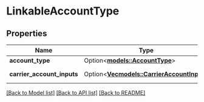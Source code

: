 # LinkableAccountType

## Properties

Name | Type | Description | Notes
------------ | ------------- | ------------- | -------------
**account_type** | Option<[**models::AccountType**](AccountType.md)> |  | [optional]
**carrier_account_inputs** | Option<[**Vec<models::CarrierAccountInput>**](CarrierAccountInput.md)> | A list of CarrierAccountInput | [optional]

[[Back to Model list]](../README.md#documentation-for-models) [[Back to API list]](../README.md#documentation-for-api-endpoints) [[Back to README]](../README.md)


